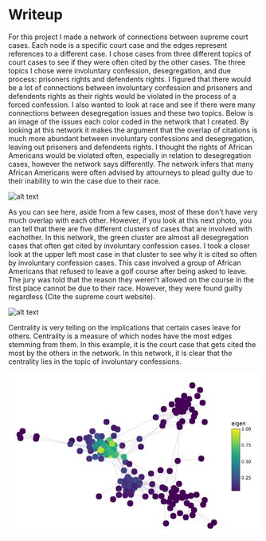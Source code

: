 # Writeup
For this project I made a network of connections between supreme court cases. Each node is a specific court case and the edges represent references to a different case. I chose cases from three different topics of court cases to see if they were often cited by the other cases. The three topics I chose were involuntary confession, desegregation, and due process: prisoners rights and defendents rights. I figured that there would be a lot of connections between involuntary confession and prisoners and defendents rights as their rights would be violated in the process of a forced confession. I also wanted to look at race and see if there were many connections between desegregation issues and these two topics. Below is an image of the issues each color coded in the network that I created. By looking at this network it makes the argument that the overlap of citations is much more abundant between involuntary confessions and desegregation, leaving out prisoners and defendents rights. I thought the rights of African Americans would be violated often, especially in relation to desegregation cases, however the network says differently. The network infers that many African Americans were often advised by attourneys to plead guilty due to their inability to win the case due to their race. 

![alt text](intro-dh-tuckershelley/Issues.png "Issues")

As you can see here, aside from a few cases, most of these don't have very much overlap with each other. However, if you look at this next photo, you can tell that there are five different clusters of cases that are involved with eachother. In this network, the green cluster are almost all desegregation cases that often get cited by involuntary confession cases. I took a closer look at the upper left most case in that cluster to see why it is cited so often by involuntary confession cases. This case involved a group of African Americans that refused to leave a golf course after being asked to leave. The jury was told that the reason they weren't allowed on the course in the first place cannot be due to their race. However, they were found guilty regardless (Cite the supreme court website). 

![alt text](intro-dh-tuckershelley/Cluster.png "Clusters")

Centrality is very telling on the implications that certain cases leave for others. Centrality is a measure of which nodes have the most edges stemming from them. In this example, it is the court case that gets cited the most by the others in the network. In this network, it is clear that the centrality lies in the topic of involuntary confessions. 

![alt text](https://github.com/introdh/intro-dh-tuckershelley/blob/master/Centrality.png "Issues")
